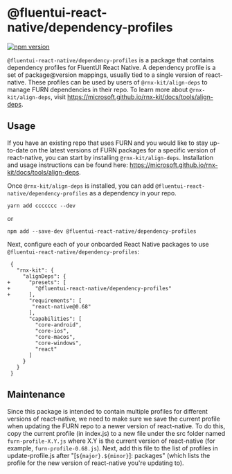 # @fluentui-react-native/dependency-profiles

[![npm version](https://badge.fury.io/js/@fluentui-react-native%2Fdependency-profiles.svg)](https://badge.fury.io/js/@fluentui-react-native%2Fdependency-profiles)

`@fluentui-react-native/dependency-profiles` is a package that contains dependency profiles for FluentUI React Native. A dependency profile is a set of package@version mappings, usually tied to a single version of react-native. These profiles can be used by users of `@rnx-kit/align-deps` to manage FURN dependencies in their repo. To learn more about `@rnx-kit/align-deps`, visit https://microsoft.github.io/rnx-kit/docs/tools/align-deps.

## Usage

If you have an existing repo that uses FURN and you would like to stay up-to-date on the latest versions of FURN packages for a specific version of react-native, you can start by installing `@rnx-kit/align-deps`. Installation and usage instructions can be found here: https://microsoft.github.io/rnx-kit/docs/tools/align-deps.

Once `@rnx-kit/align-deps` is installed, you can add `@fluentui-react-native/dependency-profiles` as a dependency in your repo.

```
yarn add ccccccc --dev
```

or

```
npm add --save-dev @fluentui-react-native/dependency-profiles
```

Next, configure each of your onboarded React Native packages to use `@fluentui-react-native/dependency-profiles`:

```
 {
   "rnx-kit": {
     "alignDeps": {
+      "presets": [
+        "@fluentui-react-native/dependency-profiles"
+      ],
       "requirements": [
        "react-native@0.68"
       ],
       "capabilities": [
         "core-android",
         "core-ios",
         "core-macos",
         "core-windows",
         "react"
       ]
     }
   }
 }
```

## Maintenance

Since this package is intended to contain multiple profiles for different versions of react-native, we need to make sure we save the current profile when updating the FURN repo to a newer version of react-native. To do this, copy the current profile (in index.js) to a new file under the src folder named `furn-profile-X.Y.js` where X.Y is the current version of react-native (for example, `furn-profile-0.68.js`). Next, add this file to the list of profiles in update-profile.js after "[`${major}.${minor}`]: packages" (which lists the profile for the new version of react-native you're updating to).
